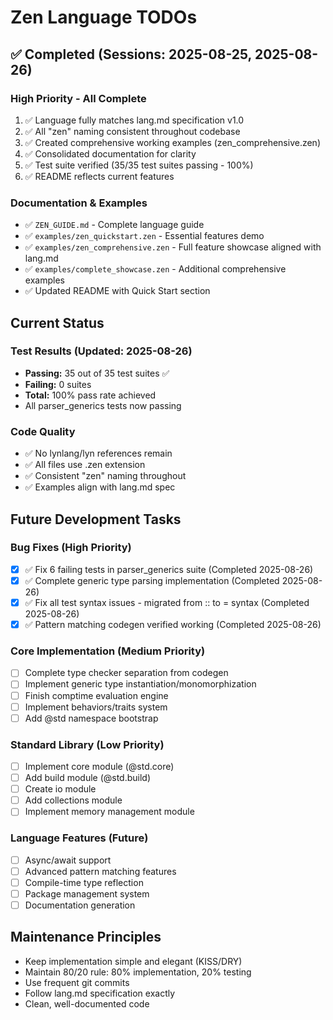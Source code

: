 # Zen Language TODOs

## ✅ Completed (Sessions: 2025-08-25, 2025-08-26)

### High Priority - All Complete
1. ✅ Language fully matches lang.md specification v1.0
2. ✅ All "zen" naming consistent throughout codebase
3. ✅ Created comprehensive working examples (zen_comprehensive.zen)
4. ✅ Consolidated documentation for clarity
5. ✅ Test suite verified (35/35 test suites passing - 100%)
6. ✅ README reflects current features

### Documentation & Examples
- ✅ `ZEN_GUIDE.md` - Complete language guide
- ✅ `examples/zen_quickstart.zen` - Essential features demo
- ✅ `examples/zen_comprehensive.zen` - Full feature showcase aligned with lang.md
- ✅ `examples/complete_showcase.zen` - Additional comprehensive examples
- ✅ Updated README with Quick Start section

## Current Status

### Test Results (Updated: 2025-08-26)
- **Passing:** 35 out of 35 test suites ✅
- **Failing:** 0 suites
- **Total:** 100% pass rate achieved
- All parser_generics tests now passing

### Code Quality
- ✅ No lynlang/lyn references remain
- ✅ All files use .zen extension
- ✅ Consistent "zen" naming throughout
- ✅ Examples align with lang.md spec

## Future Development Tasks

### Bug Fixes (High Priority)
- [x] ✅ Fix 6 failing tests in parser_generics suite (Completed 2025-08-26)
- [x] ✅ Complete generic type parsing implementation (Completed 2025-08-26)
- [x] ✅ Fix all test syntax issues - migrated from :: to = syntax (Completed 2025-08-26)
- [x] ✅ Pattern matching codegen verified working (Completed 2025-08-26)

### Core Implementation (Medium Priority)
- [ ] Complete type checker separation from codegen
- [ ] Implement generic type instantiation/monomorphization
- [ ] Finish comptime evaluation engine
- [ ] Implement behaviors/traits system
- [ ] Add @std namespace bootstrap

### Standard Library (Low Priority)
- [ ] Implement core module (@std.core)
- [ ] Add build module (@std.build)
- [ ] Create io module
- [ ] Add collections module
- [ ] Implement memory management module

### Language Features (Future)
- [ ] Async/await support
- [ ] Advanced pattern matching features
- [ ] Compile-time type reflection
- [ ] Package management system
- [ ] Documentation generation

## Maintenance Principles
- Keep implementation simple and elegant (KISS/DRY)
- Maintain 80/20 rule: 80% implementation, 20% testing
- Use frequent git commits
- Follow lang.md specification exactly
- Clean, well-documented code